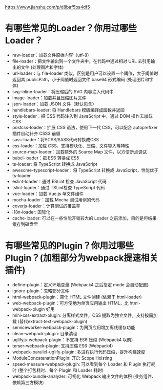https://www.jianshu.com/p/d8baf5ba4df5

# 有哪些常见的Loader？你用过哪些Loader？
- raw-loader：加载文件原始内容（utf-8）
- file-loader：把文件输出到一个文件夹中，在代码中通过相对 URL 去引用输出的文件 (处理图片和字体)
- url-loader：与 file-loader 类似，区别是用户可以设置一个阈值，大于阈值时返回其 publicPath，小于阈值时返回文件 base64 形式编码 (处理图片和字体)
- svg-inline-loader：将压缩后的 SVG 内容注入代码中
- image-loader：加载并且压缩图片文件
- json-loader：加载 JSON 文件（默认包含）
- handlebars-loader: 将 Handlebars 模版编译成函数并返回
- style-loader：把 CSS 代码注入到 JavaScript 中，通过 DOM 操作去加载 CSS
- postcss-loader：扩展 CSS 语法，使用下一代 CSS，可以配合 autoprefixer 插件自动补齐 CSS3 前缀
- sass-loader：将SCSS/SASS代码转换成CSS
- css-loader：加载 CSS，支持模块化、压缩、文件导入等特性
- source-map-loader：加载额外的 Source Map 文件，以方便断点调试
- babel-loader：把 ES6 转换成 ES5
- ts-loader: 将 TypeScript 转换成 JavaScript
- awesome-typescript-loader：将 TypeScript 转换成 JavaScript，性能优于 ts-loader
- eslint-loader：通过 ESLint 检查 JavaScript 代码
- tslint-loader：通过 TSLint检查 TypeScript 代码
- vue-loader：加载 Vue.js 单文件组件
- mocha-loader：加载 Mocha 测试用例的代码
- coverjs-loader：计算测试的覆盖率
- i18n-loader: 国际化
- cache-loader: 可以在一些性能开销较大的 Loader 之前添加，目的是将结果缓存到磁盘里

# 有哪些常见的Plugin？你用过哪些Plugin？(加粗部分为webpack提速相关插件)

- define-plugin：定义环境变量 (Webpack4 之后指定 mode 会自动配置)
- ignore-plugin：忽略部分文件
- html-webpack-plugin：简化 HTML 文件创建 (依赖于 html-loader)
- web-webpack-plugin：可方便地为单页应用输出 HTML，比 html-webpack-plugin 好用
- mini-css-extract-plugin: 分离样式文件，CSS 提取为独立文件，支持按需加载 (替代extract-text-webpack-plugin)
- serviceworker-webpack-plugin：为网页应用增加离线缓存功能
- clean-webpack-plugin: 目录清理
- uglifyjs-webpack-plugin：不支持 ES6 压缩 (Webpack4 以前)
- terser-webpack-plugin: 支持压缩 ES6 (Webpack4)
- webpack-parallel-uglify-plugin: 多进程执行代码压缩，提升构建速度
- ModuleConcatenationPlugin: 开启 Scope Hoisting
- speed-measure-webpack-plugin: 可以看到每个 Loader 和 Plugin 执行耗时 (整个打包耗时、每个 Plugin 和 Loader 耗时)
- webpack-bundle-analyzer: 可视化 Webpack 输出文件的体积 (业务组件、依赖第三方模块)








